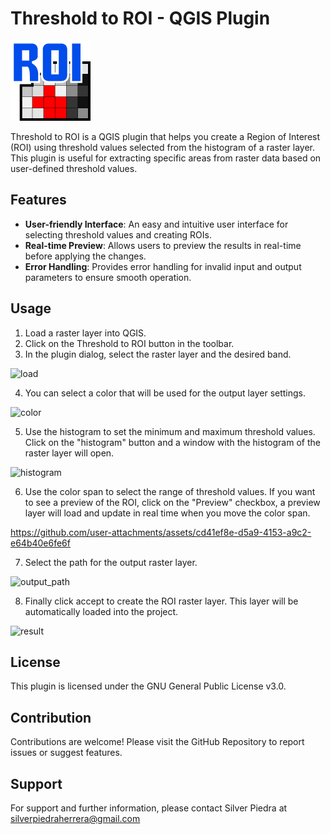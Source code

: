 # Threshold to ROI - QGIS Plugin

![icon](icon/icon.png)

Threshold to ROI is a QGIS plugin that helps you create a Region of Interest (ROI) using threshold values selected from the histogram of a raster layer. This plugin is useful for extracting specific areas from raster data based on user-defined threshold values.

## Features

- **User-friendly Interface**: An easy and intuitive user interface for selecting threshold values and creating ROIs.
- **Real-time Preview**: Allows users to preview the results in real-time before applying the changes.
- **Error Handling**: Provides error handling for invalid input and output parameters to ensure smooth operation.

## Usage

1. Load a raster layer into QGIS.
2. Click on the Threshold to ROI button in the toolbar.
3. In the plugin dialog, select the raster layer and the desired band.

![load](https://drive.google.com/uc?export=view&id=1wKWCTEmNI5gMvZXEwqvRQzMNlzlmM9Z3)

4. You can select a color that will be used for the output layer settings.

![color](https://drive.google.com/uc?export=view&id=1XdehElXP7lnZ4tajW9WQQoJPYJQC0y5E)

5. Use the histogram to set the minimum and maximum threshold values. Click on the "histogram" button and a window with the histogram of the raster layer will open.

![histogram](https://drive.google.com/uc?export=view&id=1SWYyWY6zpuoKXzntUT1Owm3-lnFj8DXt)

6. Use the color span to select the range of threshold values. If you want to see a preview of the ROI, click on the "Preview" checkbox, a preview layer will load and update in real time when you move the color span.

https://github.com/user-attachments/assets/cd41ef8e-d5a9-4153-a9c2-e64b40e6fe6f

7. Select the path for the output raster layer.

![output_path](https://drive.google.com/uc?export=view&id=1zPob5iUAknEEbrqAFifC2yEYz4grZXqH)

8. Finally click accept to create the ROI raster layer. This layer will be automatically loaded into the project.

![result](https://drive.google.com/uc?export=view&id=1CoEWsYLtMAIngZcqubu8z-2y2mJB8Ibb)

## License

This plugin is licensed under the GNU General Public License v3.0.

## Contribution

Contributions are welcome! Please visit the GitHub Repository to report issues or suggest features.

## Support

For support and further information, please contact Silver Piedra at silverpiedraherrera@gmail.com